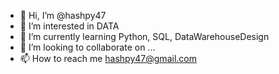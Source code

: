 - 👋 Hi, I’m @hashpy47
- 👀 I’m interested in DATA
- 🌱 I’m currently learning Python, SQL, DataWarehouseDesign
- 💞️ I’m looking to collaborate on ...
- 📫 How to reach me hashpy47@gmail.com

<!---
hashpy47/hashpy47 is a ✨ special ✨ repository because its `README.md` (this file) appears on your GitHub profile.
You can click the Preview link to take a look at your changes.
--->
